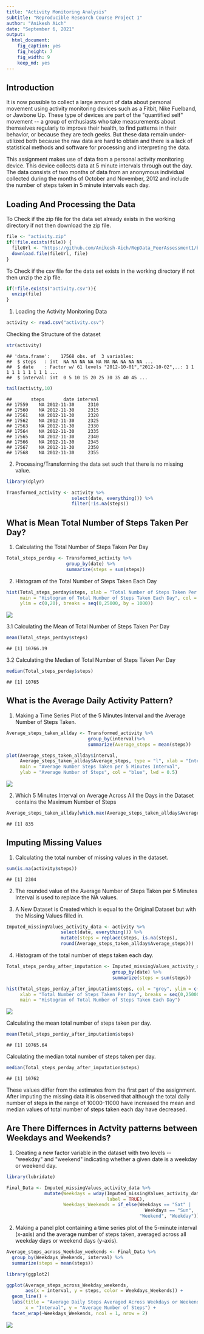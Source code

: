 ```yaml
---
title: "Activity Monitoring Analysis"
subtitle: "Reproducible Research Course Project 1"
author: "Anikesh Aich"
date: "September 6, 2021"
output: 
  html_document: 
    fig_caption: yes
    fig_height: 7
    fig_width: 9
    keep_md: yes
---
```


## Introduction

It is now possible to collect a large amount of data about personal movement using activity monitoring devices such as a Fitbit, Nike Fuelband, or Jawbone Up. These type of devices are part of the "quantified self" movement -- a group of enthusiasts who take measurements about themselves regularly to improve their health, to find patterns in their behavior, or because they are tech geeks. But these data remain under-utilized both because the raw data are hard to obtain and there is a lack of statistical methods and software for processing and interpreting the data.

This assignment makes use of data from a personal activity monitoring device. This device collects data at 5 minute intervals through out the day. The data consists of two months of data from an anonymous individual collected during the months of October and November, 2012 and include the number of steps taken in 5 minute intervals each day.



## Loading And Processing the Data

To Check if the zip file for the data set already exists in the working directory if not then download the zip file.


```r
file <- "activity.zip"
if(!file.exists(file)) {
  fileUrl <- "https://github.com/Anikesh-Aich/RepData_PeerAssessment1/blob/master/activity.zip"
  download.file(fileUrl, file)
}
```

To Check if the csv file for the data set exists in the working directory if not then unzip the zip file.


```r
if(!file.exists("activity.csv")){
  unzip(file)
}
```

1. Loading the Activity Monitoring Data


```r
activity <- read.csv("activity.csv")
```

Checking the Structure of the dataset


```r
str(activity)
```

```
## 'data.frame':	17568 obs. of  3 variables:
##  $ steps   : int  NA NA NA NA NA NA NA NA NA NA ...
##  $ date    : Factor w/ 61 levels "2012-10-01","2012-10-02",..: 1 1 1 1 1 1 1 1 1 1 ...
##  $ interval: int  0 5 10 15 20 25 30 35 40 45 ...
```

```r
tail(activity,10)
```

```
##       steps       date interval
## 17559    NA 2012-11-30     2310
## 17560    NA 2012-11-30     2315
## 17561    NA 2012-11-30     2320
## 17562    NA 2012-11-30     2325
## 17563    NA 2012-11-30     2330
## 17564    NA 2012-11-30     2335
## 17565    NA 2012-11-30     2340
## 17566    NA 2012-11-30     2345
## 17567    NA 2012-11-30     2350
## 17568    NA 2012-11-30     2355
```

2. Processing/Transforming the data set such that there is no missing value.


```r
library(dplyr)

Transformed_activity <- activity %>% 
                        select(date, everything()) %>% 
                        filter(!is.na(steps))
```

## What is Mean Total Number of Steps Taken Per Day?

1. Calculating the Total Number of Steps Taken Per Day


```r
Total_steps_perday <- Transformed_activity %>% 
                      group_by(date) %>%
                      summarize(steps = sum(steps))
```

2. Histogram of the Total Number of Steps Taken Each Day


```r
hist(Total_steps_perday$steps, xlab = "Total Number of Steps Taken Per Day",
     main = "Histogram of Total Number of Steps Taken Each Day", col = "grey", 
     ylim = c(0,20), breaks = seq(0,25000, by = 1000))
```

![](Activity_Monitoring_Analysis_files/figure-html/unnamed-chunk-7-1.png)<!-- -->

3.1 Calculating the Mean of Total Number of Steps Taken Per Day


```r
mean(Total_steps_perday$steps)
```

```
## [1] 10766.19
```

3.2 Calculating the Median of Total Number of Steps Taken Per Day


```r
median(Total_steps_perday$steps)
```

```
## [1] 10765
```

## What is the Average Daily Activity Pattern?

1. Making a Time Series Plot of the 5 Minutes Interval and the Average Number of Steps Taken.


```r
Average_steps_taken_allday <- Transformed_activity %>%
                              group_by(interval)%>%
                              summarize(Average_steps = mean(steps))

plot(Average_steps_taken_allday$interval, 
     Average_steps_taken_allday$Average_steps, type = "l", xlab = "Interval", 
     main = "Average Number Steps Taken per 5 Minutes Interval", 
     ylab = "Average Number of Steps", col = "blue", lwd = 0.5)
```

![](Activity_Monitoring_Analysis_files/figure-html/unnamed-chunk-10-1.png)<!-- -->

2. Which 5 Minutes Interval on Average Across All the Days in the Dataset contains the Maximum Number of Steps


```r
Average_steps_taken_allday[which.max(Average_steps_taken_allday$Average_steps), ]$interval
```

```
## [1] 835
```

## Imputing Missing Values

1. Calculating the total number of missing values in the dataset.


```r
sum(is.na(activity$steps))
```

```
## [1] 2304
```

2. The rounded value of the Average Number of Steps Taken per 5 Minutes Interval is used to replace the NA values.

3. A New Dataset is Created which is equal to the Original Dataset but with the Missing Values filled in.


```r
Imputed_missingValues_activity_data <- activity %>%
                    select(date, everything()) %>%
                    mutate(steps = replace(steps, is.na(steps), 
                    round(Average_steps_taken_allday$Average_steps)))
```

4. Histogram of the total number of steps taken each day.


```r
Total_steps_perday_after_imputation <- Imputed_missingValues_activity_data %>% 
                                       group_by(date) %>%
                                       summarize(steps = sum(steps))

hist(Total_steps_perday_after_imputation$steps, col = "grey", ylim = c(0,20), 
     xlab = "Total Number of Steps Taken Per Day", breaks = seq(0,25000, by = 1000), 
     main = "Histogram of Total Number of Steps Taken Each Day")
```

![](Activity_Monitoring_Analysis_files/figure-html/unnamed-chunk-14-1.png)<!-- -->

Calculating the mean total number of steps taken per day.


```r
mean(Total_steps_perday_after_imputation$steps)
```

```
## [1] 10765.64
```

Calculating the median total number of steps taken per day.


```r
median(Total_steps_perday_after_imputation$steps)
```

```
## [1] 10762
```

These values differ from the estimates from the first part of the assignment. After imputing the missing data it is observed that although the total daily number of steps in the range of 10000-11000 have increased the mean and median values of total number of steps taken each day have decreased.

## Are There Differnces in Actvity patterns between Weekdays and Weekends?

1. Creating a new factor variable in the dataset with two levels -- "weekday" and "weekend" indicating whether a given date is a weekday or weekend day.


```r
library(lubridate)

Final_Data <- Imputed_missingValues_activity_data %>% 
              mutate(Weekdays = wday(Imputed_missingValues_activity_data$date, 
                                     label = TRUE), 
                     Weekdays_Weekends = if_else(Weekdays == "Sat" | 
                                                   Weekdays == "Sun", 
                                                 "Weekend", "Weekday"))
```

2. Making a panel plot containing a time series plot of the 5-minute interval (x-axis) and the average number of steps taken, averaged across all weekday days or weekend days (y-axis).


```r
Average_steps_across_Weekday_weekends <- Final_Data %>% 
  group_by(Weekdays_Weekends, interval) %>%
  summarize(steps = mean(steps))

library(ggplot2)

ggplot(Average_steps_across_Weekday_weekends, 
       aes(x = interval, y = steps, color = Weekdays_Weekends)) + 
  geom_line() + 
  labs(title = "Average Daily Steps Averaged Across Weekdays or Weekends", 
       x = "Interval", y = "Average Number of Steps") + 
  facet_wrap(~Weekdays_Weekends, ncol = 1, nrow = 2)
```

![](Activity_Monitoring_Analysis_files/figure-html/unnamed-chunk-18-1.png)<!-- -->

